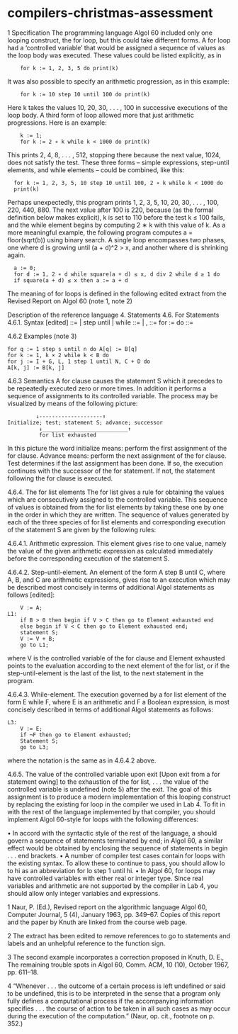 # compilers-christmas-assessment

1 Specification
The programming language Algol 60 included only one looping construct, the for loop, but this could take different forms. A for loop had a ‘controlled variable’ that would be assigned a sequence of values as the loop body was executed. These values could be listed explicitly, as in

		for k := 1, 2, 3, 5 do print(k)
  
It was also possible to specify an arithmetic progression, as in this example:

		for k := 10 step 10 until 100 do print(k)

Here k takes the values 10, 20, 30, . . . , 100 in successive executions of the loop body. A third form of loop allowed more that just arithmetic progressions. Here is an example:

		k := 1;
		for k := 2 ∗ k while k < 1000 do print(k)
  
This prints 2, 4, 8, . . . , 512, stopping there because the next value, 1024, does not satisfy the test. These three forms – simple expressions, step-until elements, and while elements – could be combined, like this:

	  for k := 1, 2, 3, 5, 10 step 10 until 100, 2 ∗ k while k < 1000 do
	  print(k)
  
Perhaps unexpectedly, this program prints 1, 2, 3, 5, 10, 20, 30, . . . , 100, 220, 440, 880. The next value after 100 is 220, because (as the formal definition below makes explicit), k is set to 110 before the test k ≤ 100 fails, and the while element begins by computing 2 ∗ k with this value of k. As a more meaningful example, the following program computes a = floor(sqrt(b)) using binary search. A single loop encompasses two phases, one where d is growing until (a + d)^2 > x, and another where d is shrinking again.

	  a := 0;
	  for d := 1, 2 ∗ d while square(a + d) ≤ x, d div 2 while d ≥ 1 do
	  if square(a + d) ≤ x then a := a + d

The meaning of for loops is defined in the following edited extract from the Revised Report on Algol 60 (note 1, note 2)

Description of the reference language
4. Statements
4.6. For Statements
4.6.1. Syntax [edited]
	<for list element> ::= 
	<arithmetic expression> |
	<arithmetic expression> step <arithmetic expression>
	until <arithmetic expression> |
	<arithmetic expression> while <Boolean expression>
	<for list> ::= <for list element> |
	<for list>, <for list element>
	<for clause> ::= for <variable> := <for list> do
	<for statement> ::= <for clause> <statement>
 
4.6.2 Examples (note 3)

	for q := 1 step s until n do A[q] := B[q]
	for k := 1, k × 2 while k < B do
	for j := I + G, L, 1 step 1 until N, C + D do
	A[k, j] := B[k, j]
  
4.6.3 Semantics
A for clause causes the statement S which it precedes to be repeatedly executed zero or more times. In addition it performs a sequence of assignments to its controlled variable. The process may be visualized by means of the following picture:

		     ↓--------------------↑
	Initialize; test; statement S; advance; successor
		      ↓___________________________↑
			  for list exhausted
                  
In this picture the word initialize means: perform the first assignment of the for clause. Advance means: perform the next assignment of the for clause. Test determines if the last assignment has been done. If so, the execution continues with the successor of the for statement. If not, the statement following the for clause is executed.

4.6.4. The for list elements
The for list gives a rule for obtaining the values which are consecutively assigned to the controlled variable. This sequence of values is obtained from the for list elements by taking these one by one in the order in which they are written. The sequence of values generated by each of the three species of for list elements and corresponding execution of the statement S are given by the following rules:

4.6.4.1. Arithmetic expression. This element gives rise to one value, namely the value of the given arithmetic expression as calculated immediately before the corresponding execution of the statement S.

4.6.4.2. Step-until-element. An element of the form A step B until C, where A, B, and C are arithmetic expressions, gives rise to an execution which may be described most concisely in terms of additional Algol statements as follows [edited]:

		V := A;
	L1:
		if B > 0 then begin if V > C then go to Element exhausted end
		else begin if V < C then go to Element exhausted end;
		statement S;
		V := V + B;
		go to L1;
  
where V is the controlled variable of the for clause and Element exhausted points to the evaluation according to the next element of the for list, or if the step-until-element is the last of the list, to the next statement in the program.

4.6.4.3. While-element. The execution governed by a for list element of the form E while F, where E is an arithmetic and F a Boolean expression, is most concisely described in terms of additional Algol statements as follows:

	L3:
		V := E;
		if ¬F then go to Element exhausted;
		Statement S;
		go to L3;
    
where the notation is the same as in 4.6.4.2 above.

4.6.5. The value of the controlled variable upon exit
[Upon exit from a for statement owing] to the exhaustion of the for list, . . . the value of the controlled variable is undefined (note 5) after the exit.
The goal of this assignment is to produce a modern implementation of this looping construct by replacing the existing for loop in the compiler we used in Lab 4. To fit in with the rest of the language implemented by that compiler, you should implement Algol 60-style for loops with the following differences:

  • In accord with the syntactic style of the rest of the language, a <for clause> should govern a sequence of statements terminated by end; in Algol 60, a similar effect would be obtained by enclosing the sequence of statements in begin . . . end brackets.
  • A number of compiler test cases contain for loops with the existing syntax. To allow these to continue to pass, you should allow lo to hi as an abbreviation for lo step 1 until hi.
  • In Algol 60, for loops may have controlled variables with either real or integer type. Since real variables and arithmetic are not supported by the compiler in Lab 4, you should allow only integer variables and expressions.


1 Naur, P. (Ed.), Revised report on the algorithmic language Algol 60, Computer Journal, 5 (4), January 1963, pp. 349–67. Copies of this report and the paper by Knuth are linked from the course web page.

2 The extract has been edited to remove references to go to statements and labels and an unhelpful reference to the function sign.

3 The second example incorporates a correction proposed in Knuth, D. E., The remaining trouble spots in Algol 60, Comm. ACM, 10 (10), October 1967, pp. 611–18.

4 “Whenever . . . the outcome of a certain process is left undefined or said to be undefined, this is to be interpreted in the sense that a program only fully defines a computational process if the accompanying information specifies . . . the course of action to be taken in all such cases as may occur during the execution of the computation.” (Naur, op. cit., footnote on p. 352.)
